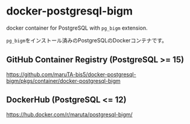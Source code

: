 # docker-postgresql-bigm

docker container for PostgreSQL with `pg_bigm` extension.

`pg_bigm`をインストール済みのPostgreSQLのDockerコンテナです。

## GitHub Container Registry (PostgreSQL >= 15)
https://github.com/maruTA-bis5/docker-postgresql-bigm/pkgs/container/docker-postgresql-bigm

## DockerHub (PostgreSQL <= 12)
https://hub.docker.com/r/maruta/postgresql-bigm/
